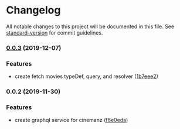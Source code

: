 # Changelog

All notable changes to this project will be documented in this file. See [standard-version](https://github.com/conventional-changelog/standard-version) for commit guidelines.

### [0.0.3](https://github.com/andriannus/cinemanz-graphql/compare/v0.0.2...v0.0.3) (2019-12-07)


### Features

* create fetch movies typeDef, query, and resolver ([1b7eee2](https://github.com/andriannus/cinemanz-graphql/commit/1b7eee2a274e77e59fcfd4926d30f90459c28253))

### 0.0.2 (2019-11-30)


### Features

* create graphql service for cinemanz ([f6e0eda](https://github.com/andriannus/cinemanz-graphql/commit/f6e0eda405e08de912eb5010d6ff514444783519))
